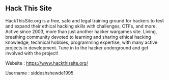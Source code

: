 ## Hack This Site

HackThisSite.org is a free, safe and legal training ground for hackers to test and expand their ethical hacking skills with challenges, CTFs, and more. 
Active since 2003, more than just another hacker wargames site. Living, breathing community devoted to learning and sharing ethical hacking knowledge, 
technical hobbies, programming expertise, with many active projects in development. Tune in to the hacker underground and get involved with the project!

Website  : https://www.hackthissite.org/

Username : siddeshshewde1995
